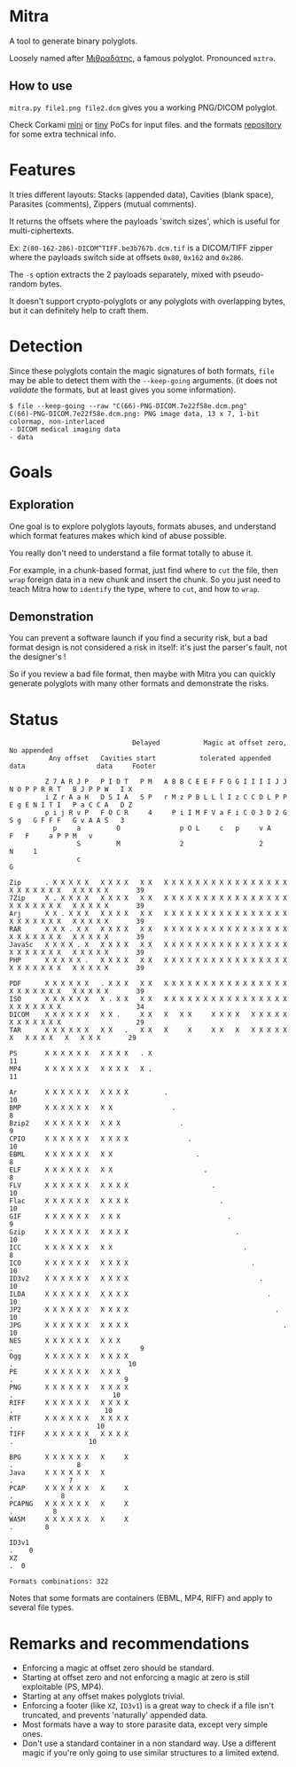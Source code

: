 # Mitra

A tool to generate binary polyglots.

Loosely named after [Μιθραδάτης](https://en.wikipedia.org/wiki/Mithridates_VI_of_Pontus),
a famous polyglot.
Pronounced `mɪtrə`.


## How to use

`mitra.py file1.png file2.dcm` gives you a working PNG/DICOM polyglot.

Check Corkami [mini](https://github.com/corkami/pocs/tree/master/mini)
or [tiny](https://github.com/corkami/pocs/tree/master/tiny) PoCs for input files.
and the formats [repository](https://github.com/corkami/formats/tree/WIP) for some extra technical info.


# Features


It tries different layouts:
Stacks (appended data), Cavities (blank space), Parasites (comments), Zippers (mutual comments).

It returns the offsets where the payloads 'switch sizes', which is useful for multi-ciphertexts.

Ex: `Z(80-162-286)-DICOM^TIFF.be3b767b.dcm.tif` is a DICOM/TIFF zipper
where the payloads switch side at offsets `0x80`, `0x162` and `0x286`.

The `-s` option extracts the 2 payloads separately, mixed with pseudo-random bytes.

It doesn't support crypto-polyglots or any polyglots with overlapping bytes,
but it can definitely help to craft them.


# Detection

Since these polyglots contain the magic signatures of both formats,
`file` may be able to detect them with the `--keep-going` arguments.
(it does not *validate* the formats, but at least gives you some information).

```
$ file --keep-going --raw "C(66)-PNG-DICOM.7e22f58e.dcm.png"
C(66)-PNG-DICOM.7e22f58e.dcm.png: PNG image data, 13 x 7, 1-bit colormap, non-interlaced
- DICOM medical imaging data
- data
```


# Goals


## Exploration

One goal is to explore polyglots layouts, formats abuses,
and understand which format features makes which kind of abuse possible.

You really don't need to understand a file format totally to abuse it.

For example, in a chunk-based format, just find where to `cut` the file,
then `wrap` foreign data in a new chunk and insert the chunk.
So you just need to teach Mitra how to `identify` the type,
where to `cut`, and how to `wrap`.


## Demonstration

You can prevent a software launch if you find a security risk,
but a bad format design is not considered a risk in itself:
it's just the parser's fault, not the designer's !

So if you review a bad file format,
then maybe with Mitra you can quickly generate polyglots with many other formats
and demonstrate the risks.


# Status

```
                               Delayed           Magic at offset zero,               No appended
          Any offset   Cavities start           tolerated appended data                  data     Footer

         Z 7 A R J P   P I D T   P M   A B B C E E F F G G I I I I J J N O P P R R T   B J P P W   I X
         i Z r A a H   D S I A   S P   r M z P B L L l I z C C D L P P E g E N I T I   P a C C A   D Z
         p i j R v P   F O C R     4     P i I M F V a F i C O 3 D 2 G S g   G F F F   G v A A S   3
           p     a         O               p O L     c   p     v A             F   F     a P P M   v
                 S         M               2                   2                             N     1
                 c                                                                           G

Zip      . X X X X X   X X X X   X X   X X X X X X X X X X X X X X X X X X X X X X X   X X X X X       39
7Zip     X . X X X X   X X X X   X X   X X X X X X X X X X X X X X X X X X X X X X X   X X X X X       39
Arj      X X . X X X   X X X X   X X   X X X X X X X X X X X X X X X X X X X X X X X   X X X X X       39
RAR      X X X . X X   X X X X   X X   X X X X X X X X X X X X X X X X X X X X X X X   X X X X X       39
JavaSc   X X X X . X   X X X X   X X   X X X X X X X X X X X X X X X X X X X X X X X   X X X X X       39
PHP      X X X X X .   X X X X   X X   X X X X X X X X X X X X X X X X X X X X X X X   X X X X X       39

PDF      X X X X X X   . X X X   X X   X X X X X X X X X X X X X X X X X X X X X X X   X X X X X       39
ISO      X X X X X X   X . X X   X X   X X X X X X X X X X X X X X X X X X X X X X X                   34
DICOM    X X X X X X   X X .     X X   X   X X     X X X X   X X X X X X X X X X X X                   29
TAR      X X X X X X   X X   .   X X   X     X     X X   X   X X X X X   X   X X X X   X   X X X       29

PS       X X X X X X   X X X X   . X                                                                   11
MP4      X X X X X X   X X X X   X .                                                                   11

Ar       X X X X X X   X X X X         .                                                               10
BMP      X X X X X X   X X               .                                                              8
Bzip2    X X X X X X   X X X               .                                                            9
CPIO     X X X X X X   X X X X               .                                                         10
EBML     X X X X X X   X X                     .                                                        8
ELF      X X X X X X   X X                       .                                                      8
FLV      X X X X X X   X X X X                     .                                                   10
Flac     X X X X X X   X X X X                       .                                                 10
GIF      X X X X X X   X X X                           .                                                9
Gzip     X X X X X X   X X X X                           .                                             10
ICC      X X X X X X   X X                                 .                                            8
ICO      X X X X X X   X X X X                               .                                         10
ID3v2    X X X X X X   X X X X                                 .                                       10
ILDA     X X X X X X   X X X X                                   .                                     10
JP2      X X X X X X   X X X X                                     .                                   10
JPG      X X X X X X   X X X X                                       .                                 10
NES      X X X X X X   X X X                                           .                                9
Ogg      X X X X X X   X X X X                                           .                             10
PE       X X X X X X   X X X                                               .                            9
PNG      X X X X X X   X X X X                                               .                         10
RIFF     X X X X X X   X X X X                                                 .                       10
RTF      X X X X X X   X X X X                                                   .                     10
TIFF     X X X X X X   X X X X                                                     .                   10

BPG      X X X X X X   X     X                                                         .                8
Java     X X X X X X   X                                                                 .              7
PCAP     X X X X X X   X     X                                                             .            8
PCAPNG   X X X X X X   X     X                                                               .          8
WASM     X X X X X X   X     X                                                                 .        8

ID3v1                                                                                              .    0
XZ                                                                                                   .  0

Formats combinations: 322
```

Notes that some formats are containers (EBML, MP4, RIFF) and apply to several file types.


# Remarks and recommendations

- Enforcing a magic at offset zero should be standard.
- Starting at offset zero and not enforcing a magic at zero is still exploitable (PS, MP4).
- Starting at any offset makes polyglots trivial.
- Enforcing a footer (like `XZ`, `ID3v1`) is a great way to check if a file isn't truncated,
and prevents 'naturally' appended data.
- Most formats have a way to store parasite data, except very simple ones.
- Don't use a standard container in a non standard way.
Use a different magic if you're only going to use similar structures to a limited extend.
